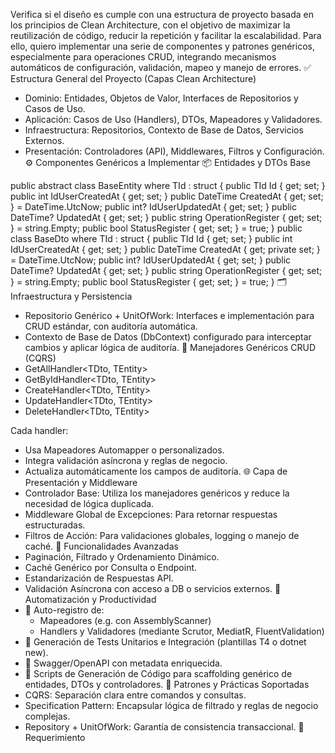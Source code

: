 Verifica si el diseño es cumple con una estructura de proyecto basada en los principios de Clean Architecture, con el objetivo de maximizar la reutilización de código, reducir la repetición y facilitar la escalabilidad. Para ello, quiero implementar una serie de componentes y patrones genéricos, especialmente para operaciones CRUD, integrando mecanismos automáticos de configuración, validación, mapeo y manejo de errores.
✅ Estructura General del Proyecto (Capas Clean Architecture)
* Dominio: Entidades, Objetos de Valor, Interfaces de Repositorios y Casos de Uso.
* Aplicación: Casos de Uso (Handlers), DTOs, Mapeadores y Validadores.
* Infraestructura: Repositorios, Contexto de Base de Datos, Servicios Externos.
* Presentación: Controladores (API), Middlewares, Filtros y Configuración.
⚙️ Componentes Genéricos a Implementar
📦 Entidades y DTOs Base

public abstract class BaseEntity<TId> where TId : struct { public TId Id { get; set; } public int IdUserCreatedAt { get; set; } public DateTime CreatedAt { get; set; } = DateTime.UtcNow; public int? IdUserUpdatedAt { get; set; } public DateTime? UpdatedAt { get; set; } public string OperationRegister { get; set; } = string.Empty; public bool StatusRegister { get; set; } = true; } public class BaseDto<TId> where TId : struct { public TId Id { get; set; } public int IdUserCreatedAt { get; set; } public DateTime CreatedAt { get; private set; } = DateTime.UtcNow; public int? IdUserUpdatedAt { get; set; } public DateTime? UpdatedAt { get; set; } public string OperationRegister { get; set; } = string.Empty; public bool StatusRegister { get; set; } = true; }
🗂 Infraestructura y Persistencia
* Repositorio Genérico + UnitOfWork: Interfaces e implementación para CRUD estándar, con auditoría automática.
* Contexto de Base de Datos (DbContext) configurado para interceptar cambios y aplicar lógica de auditoría.
🧠 Manejadores Genéricos CRUD (CQRS)
* GetAllHandler<TDto, TEntity>
* GetByIdHandler<TDto, TEntity>
* CreateHandler<TDto, TEntity>
* UpdateHandler<TDto, TEntity>
* DeleteHandler<TDto, TEntity>
<!-- * GetPaginatedHandler<TDto, TEntity> -->
Cada handler:
* Usa Mapeadores Automapper o personalizados.
* Integra validación asíncrona y reglas de negocio.
* Actualiza automáticamente los campos de auditoría.
🌐 Capa de Presentación y Middleware
* Controlador Base: Utiliza los manejadores genéricos y reduce la necesidad de lógica duplicada.
* Middleware Global de Excepciones: Para retornar respuestas estructuradas.
* Filtros de Acción: Para validaciones globales, logging o manejo de caché.
🚀 Funcionalidades Avanzadas
* Paginación, Filtrado y Ordenamiento Dinámico.
* Caché Genérico por Consulta o Endpoint.
* Estandarización de Respuestas API.
* Validación Asíncrona con acceso a DB o servicios externos.
🤖 Automatización y Productividad
* 🔄 Auto-registro de:
   * Mapeadores (e.g. con AssemblyScanner)
   * Handlers y Validadores (mediante Scrutor, MediatR, FluentValidation)
* 🧪 Generación de Tests Unitarios e Integración (plantillas T4 o dotnet new).
* 🧬 Swagger/OpenAPI con metadata enriquecida.
* 🧰 Scripts de Generación de Código para scaffolding genérico de entidades, DTOs y controladores.
📐 Patrones y Prácticas Soportadas
* CQRS: Separación clara entre comandos y consultas.
* Specification Pattern: Encapsular lógica de filtrado y reglas de negocio complejas.
* Repository + UnitOfWork: Garantía de consistencia transaccional.
🎯 Requerimiento

